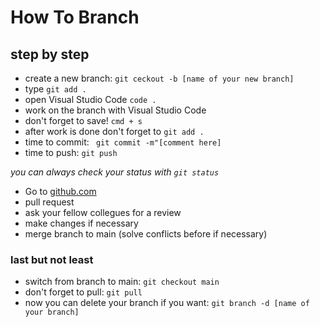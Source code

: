 # How To Branch
## step by step
- create a new branch: `git ceckout -b [name of your new branch]`
- type `git add .`
- open Visual Studio Code `code .`
- work on the branch with Visual Studio Code
- don't forget to save! `cmd + s`
- after work is done don't forget to `git add .`
- time to commit: ` git commit -m"[comment here]` 
- time to push: `git push`
 
*you can always check your status with `git status`*

- Go to [github.com](https://www.github.com)
- pull request
- ask your fellow collegues for a review
- make changes if necessary
- merge branch to main (solve conflicts before if necessary)


### last but not least
- switch from branch to main: `git checkout main`
- don't forget to pull: `git pull`
- now you can delete your branch if you want: `git branch -d [name of your branch]`